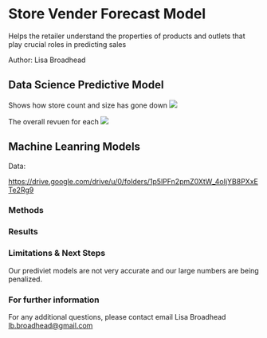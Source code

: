 # Store Vender Forecast Model
Helps the retailer understand the properties of products and outlets that play crucial roles in predicting sales

Author: Lisa Broadhead

## Data Science Predictive Model

Shows how store count and size has gone down
<img src="https://github.com/lisabroadhead/store-vender-forecast/blob/main/stores_built.png" />

The overall revuen for each 
<img src="https://github.com/lisabroadhead/store-vender-forecast/blob/main/Screen%20Shot%202022-06-30%20at%2012.06.43%20PM.png"/>

## Machine Leanring Models


Data: 

https://drive.google.com/drive/u/0/folders/1p5lPFn2pmZ0XtW_4oIjYB8PXxETe2Rg9

### Methods

### Results

### Limitations & Next Steps
Our prediviet models are not very accurate and our large numbers are being penalized.


### For further information
For any additional questions, please contact email
Lisa Broadhead
lb.broadhead@gmail.com
